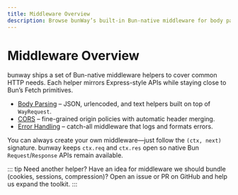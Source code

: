 ```yaml
---
title: Middleware Overview
description: Browse bunWay’s built-in Bun-native middleware for body parsing, CORS, and error handling, plus tips for creating your own helpers.
---
```


# Middleware Overview

bunway ships a set of Bun-native middleware helpers to cover common HTTP needs. Each helper mirrors Express-style APIs while staying close to Bun’s Fetch primitives.

- [Body Parsing](body-parsing.md) – JSON, urlencoded, and text helpers built on top of `WayRequest`.
- [CORS](cors.md) – fine-grained origin policies with automatic header merging.
- [Error Handling](error-handler.md) – catch-all middleware that logs and formats errors.

You can always create your own middleware—just follow the `(ctx, next)` signature. bunway keeps `ctx.req` and `ctx.res` open so native Bun `Request`/`Response` APIs remain available.

::: tip Need another helper?
Have an idea for middleware we should bundle (cookies, sessions, compression)? Open an issue or PR on GitHub and help us expand the toolkit.
:::
